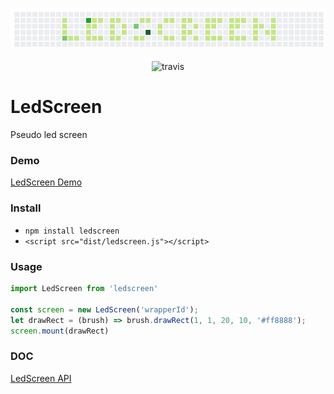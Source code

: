 <p align="center">
  <img src="https://github.com/zjhou/ledScreen/blob/master/doc/logo.png" alt="ledScreen" title="ledscreen">
  <br><br>
  <img src="https://img.shields.io/travis/rust-lang/rust.svg?style=flat"/  alt="travis">
</p>


# LedScreen
Pseudo led screen

### Demo
[LedScreen Demo](http://blog.zjhou.me/ledScreen/)

### Install
- `npm install ledscreen`
- `<script src="dist/ledscreen.js"></script>`

### Usage
``` javascript
import LedScreen from 'ledscreen'

const screen = new LedScreen('wrapperId');
let drawRect = (brush) => brush.drawRect(1, 1, 20, 10, '#ff8888');
screen.mount(drawRect)
```

### DOC
[LedScreen API](https://github.com/zjhou/ledScreen/tree/master/doc)
